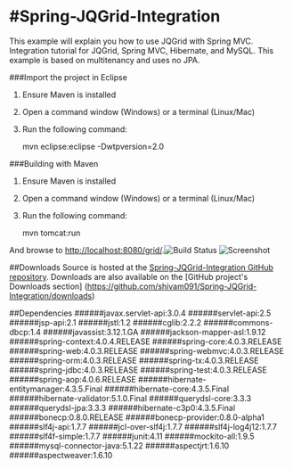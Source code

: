 #Spring-JQGrid-Integration
===========
This example will explain you how to use JQGrid with Spring MVC.
Integration tutorial for JQGrid, Spring MVC, Hibernate, and MySQL.
This example is based on multitenancy and uses no JPA.

###Import the project in Eclipse
1. Ensure Maven is installed
2. Open a command window (Windows) or a terminal (Linux/Mac)
3. Run the following command:

	mvn eclipse:eclipse -Dwtpversion=2.0

###Building with Maven
1. Ensure Maven is installed
2. Open a command window (Windows) or a terminal (Linux/Mac)
3. Run the following command:

	mvn tomcat:run
	
And browse to [http://localhost:8080/grid/](http://localhost:8080/grid/).![Build Status](http://i1272.photobucket.com/albums/y389/harshal091/passing_zpsb61e9184.png?t=1408901662)
![Screenshot](http://i1272.photobucket.com/albums/y389/harshal091/JQGrid_zpsec453e49.png)

##Downloads
Source is hosted at the [Spring-JQGrid-Integration GitHub repository](https://github.com/shivam091/Spring-JQGrid-Integration/). 
Downloads are also available on the [GitHub project's Downloads section] (https://github.com/shivam091/Spring-JQGrid-Integration/downloads)

##Dependencies
######javax.servlet-api:3.0.4
######servlet-api:2.5
######jsp-api:2.1
######jstl:1.2
######cglib:2.2.2
######commons-dbcp:1.4
######javassist:3.12.1.GA
######jackson-mapper-asl:1.9.12
######spring-context:4.0.4.RELEASE
######spring-core:4.0.3.RELEASE
######spring-web:4.0.3.RELEASE
######spring-webmvc:4.0.3.RELEASE
######spring-orm:4.0.3.RELEASE
######spring-tx:4.0.3.RELEASE
######spring-jdbc:4.0.3.RELEASE
######spring-test:4.0.3.RELEASE
######spring-aop:4.0.6.RELEASE
######hibernate-entitymanager:4.3.5.Final
######hibernate-core:4.3.5.Final
######hibernate-validator:5.1.0.Final
######querydsl-core:3.3.3
######querydsl-jpa:3.3.3
######hibernate-c3p0:4.3.5.Final
######bonecp:0.8.0.RELEASE
######bonecp-provider:0.8.0-alpha1
######slf4j-api:1.7.7
######jcl-over-slf4j:1.7.7
######slf4j-log4j12:1.7.7
######slf4f-simple:1.7.7
######junit:4.11
######mockito-all:1.9.5
######mysql-connector-java:5.1.22
######aspectjrt:1.6.10
######aspectweaver:1.6.10
